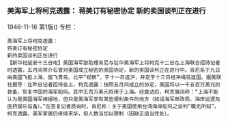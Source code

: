 ### 美海军上将柯克透露：  蒋美订有秘密协定  新的卖国谈判正在进行

1946-11-16
第1版()
专栏：

    美海军上将柯克透露：
    蒋美订有秘密协定
    新的卖国谈判正在进行
    【新华社延安十三日电】美国海军部助理肯尼与驻华美海军上将柯克十二日在上海联合招待记者时透露，五月间蒋介石曾对美国成立秘密的卖国协定，新的卖国谈判正在进行中。肯尼系于九日由美国飞抵上海，旋飞青岛、北平“视察”，于十一日返沪，并定于十三日经冲绳岛返国。据美联社报导：在昨日记者招待会上，柯克透露：按照五月间成立的协定，美国将以一千五百万美元的装备，恢复中国的海军船坞。其中五百万美元将用于上海。经盘诘后，柯克强词称：“上海不能认为是美国海军根据地，但只是美海军享有某些便利条件的地方（如设海军邮政局、海岸巡逻及医药娱乐设备）。”在答复记者质询时，肯尼称：关于美国使用台湾海岸船坞之谈判“概无所知”。柯克透露，美军家属仍继续来华，但人数当加以限制（因缺乏适当住处）。

